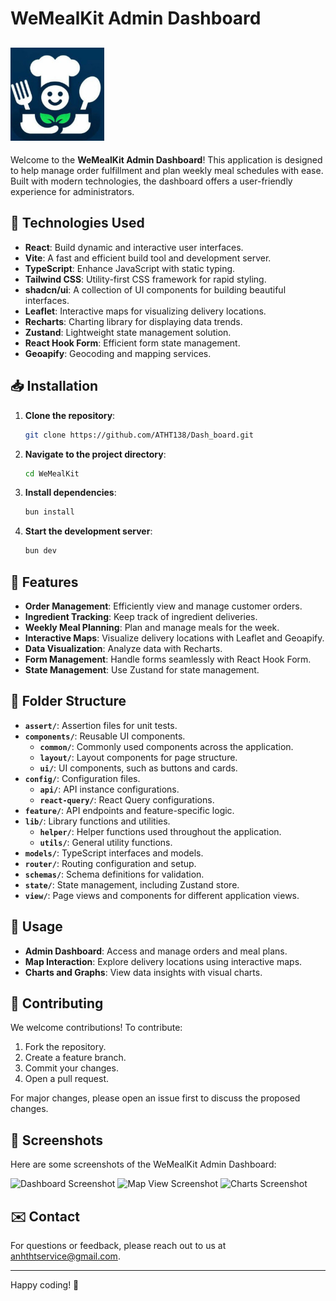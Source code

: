 # WeMealKit Admin Dashboard

## <img src="/src/asserts/logo/logo_no_text.jpg" alt="WeMealKitLogo" width="150"/>

Welcome to the **WeMealKit Admin Dashboard**! This application is designed to help manage order fulfillment and plan weekly meal schedules with ease. Built with modern technologies, the dashboard offers a user-friendly experience for administrators.

## 🚀 Technologies Used

- **React**: Build dynamic and interactive user interfaces.
- **Vite**: A fast and efficient build tool and development server.
- **TypeScript**: Enhance JavaScript with static typing.
- **Tailwind CSS**: Utility-first CSS framework for rapid styling.
- **shadcn/ui**: A collection of UI components for building beautiful interfaces.
- **Leaflet**: Interactive maps for visualizing delivery locations.
- **Recharts**: Charting library for displaying data trends.
- **Zustand**: Lightweight state management solution.
- **React Hook Form**: Efficient form state management.
- **Geoapify**: Geocoding and mapping services.

## 📥 Installation

1. **Clone the repository**:

   ```bash
   git clone https://github.com/ATHT138/Dash_board.git
   ```

2. **Navigate to the project directory**:

   ```bash
   cd WeMealKit
   ```

3. **Install dependencies**:

   ```bash
   bun install
   ```

4. **Start the development server**:
   ```bash
   bun dev
   ```

## 🌟 Features

- **Order Management**: Efficiently view and manage customer orders.
- **Ingredient Tracking**: Keep track of ingredient deliveries.
- **Weekly Meal Planning**: Plan and manage meals for the week.
- **Interactive Maps**: Visualize delivery locations with Leaflet and Geoapify.
- **Data Visualization**: Analyze data with Recharts.
- **Form Management**: Handle forms seamlessly with React Hook Form.
- **State Management**: Use Zustand for state management.

## 📂 Folder Structure

- **`assert/`**: Assertion files for unit tests.
- **`components/`**: Reusable UI components.
  - **`common/`**: Commonly used components across the application.
  - **`layout/`**: Layout components for page structure.
  - **`ui/`**: UI components, such as buttons and cards.
- **`config/`**: Configuration files.
  - **`api/`**: API instance configurations.
  - **`react-query/`**: React Query configurations.
- **`feature/`**: API endpoints and feature-specific logic.
- **`lib/`**: Library functions and utilities.
  - **`helper/`**: Helper functions used throughout the application.
  - **`utils/`**: General utility functions.
- **`models/`**: TypeScript interfaces and models.
- **`router/`**: Routing configuration and setup.
- **`schemas/`**: Schema definitions for validation.
- **`state/`**: State management, including Zustand store.
- **`view/`**: Page views and components for different application views.

## 🚧 Usage

- **Admin Dashboard**: Access and manage orders and meal plans.
- **Map Interaction**: Explore delivery locations using interactive maps.
- **Charts and Graphs**: View data insights with visual charts.

## 🤝 Contributing

We welcome contributions! To contribute:

1. Fork the repository.
2. Create a feature branch.
3. Commit your changes.
4. Open a pull request.

For major changes, please open an issue first to discuss the proposed changes.

<!-- ## 📜 License

This project is licensed under the MIT License. See the [LICENSE](LICENSE) file for details. -->

## 📸 Screenshots

Here are some screenshots of the WeMealKit Admin Dashboard:

![Dashboard Screenshot](path/to/your/dashboard-screenshot.png)
![Map View Screenshot](path/to/your/map-view-screenshot.png)
![Charts Screenshot](path/to/your/charts-screenshot.png)

## ✉️ Contact

For questions or feedback, please reach out to us at [anhthtservice@gmail.com](mailto:your-email@example.com).

---

Happy coding! 🎉
